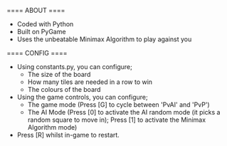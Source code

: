 ==== ABOUT ====

- Coded with Python
- Built on PyGame
- Uses the unbeatable Minimax Algorithm to play against you

==== CONFIG ====

- Using constants.py, you can configure;
    - The size of the board
    - How many tiles are needed in a row to win
    - The colours of the board
- Using the game controls, you can configure;
    - The game mode (Press [G] to cycle between 'PvAI' and 'PvP')
    - The AI Mode (Press [0] to activate the AI random mode (it picks a random square to move in); Press [1] to activate the Minimax Algorithm mode)
- Press [R] whilst in-game to restart.